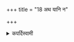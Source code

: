 +++
title = "18 अथ यानि न"

+++

<details><summary>कपर्दिस्वामी</summary>


<details>

<details><summary>हरदत्तः</summary>


<details>

<details><summary>Müller</summary>

Ropes which are not joined (single ropes), should be tied by the priest from left to right.

#####  Commentary

The exact process here intended is not quite clear. The ropes seem to have been made of vegetable fibres. See Katy. I, 3,15-17.
</details>

<details><summary>थिते</summary>

अथ यानि न समस्यन्ते प्रदक्षिणं तानि १८
</details>
